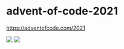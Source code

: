 # advent-of-code-2021
https://adventofcode.com/2021

![](https://img.shields.io/badge/day%20📅-6-blue)
![](https://img.shields.io/badge/stars%20⭐-11-yellow)

